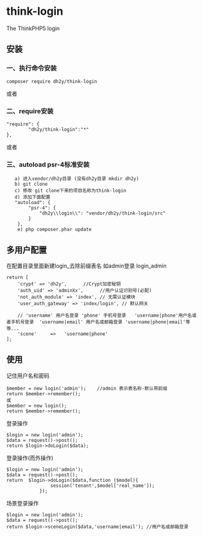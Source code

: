 # think-login
The ThinkPHP5 login

## 安装

### 一、执行命令安装
```
composer require dh2y/think-login
```

或者

### 二、require安装
```
"require": {
        "dh2y/think-login":"*"
},
```

或者
###  三、autoload psr-4标准安装
```
   a) 进入vendor/dh2y目录 (没有dh2y目录 mkdir dh2y)
   b) git clone 
   c) 修改 git clone下来的项目名称为think-login
   d) 添加下面配置
   "autoload": {
        "psr-4": {
            "dh2y\\login\\": "vendor/dh2y/think-login/src"
        }
    },
    e) php composer.phar update
```


## 多用户配置
在配置目录里面新建login_去除前缀表名
如admin登录   login_admin

```
return [
    'crypt' => 'dh2y',      //Crypt加密秘钥
    'auth_uid' => 'adminXx',      //用户认证识别号(必配)
    'not_auth_module' => 'index', // 无需认证模块
    'user_auth_gateway' => 'index/login', // 默认网关
	
	// 'username' 用户名登录 'phone' 手机号登录   'username|phone'用户名或者手机号登录  'username|email' 用户名或邮箱登录 'username|phone|email'等等...
	'scene'     =>   'username|phone'    
];
```

## 使用
记住用户名和密码
```
$member = new login('admin');    //admin 表示表名称-默认带前缀
return $member->remember();
或
$member = new login();
return $member->remember();
```

登录操作
```
$login = new login('admin');
$data = request()->post();
return $login->doLogin($data);
```
登录操作(而外操作)
```
$login = new login('admin');
$data = request()->post();
return  $login->doLogin($data,function ($model){
                session('tenant',$model['real_name']);
            });
```
场景登录操作
```
$login = new login('admin');
$data = request()->post();
return $login->sceneLogin($data,'username|email'); //用户名或邮箱登录
```

